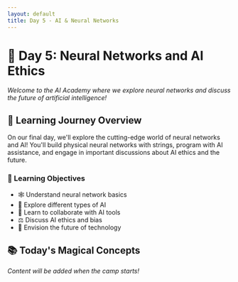 ```yaml
---
layout: default
title: Day 5 - AI & Neural Networks
---
```


# 🧠 Day 5: Neural Networks and AI Ethics

*Welcome to the AI Academy where we explore neural networks and discuss the future of artificial intelligence!*

## 🔮 Learning Journey Overview

On our final day, we'll explore the cutting-edge world of neural networks and AI! You'll build physical neural networks with strings, program with AI assistance, and engage in important discussions about AI ethics and the future.

### 🎯 Learning Objectives
- 🕸️ Understand neural network basics
- 🤖 Explore different types of AI
- 💬 Learn to collaborate with AI tools
- ⚖️ Discuss AI ethics and bias
- 🔮 Envision the future of technology

## 📚 Today's Magical Concepts

*Content will be added when the camp starts!*
